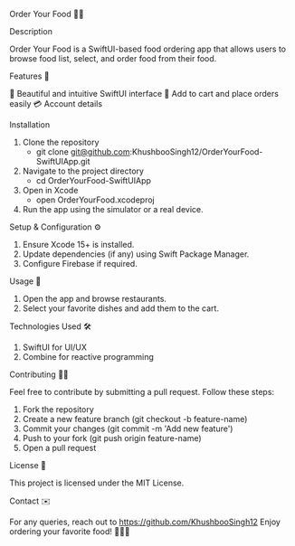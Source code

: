 Order Your Food 🍔🍕

Description

Order Your Food is a SwiftUI-based food ordering app that allows users to browse food list, select, and order food from their food.

Features 🚀

📱 Beautiful and intuitive SwiftUI interface
🛒 Add to cart and place orders easily
💳 Account details

Installation

1. Clone the repository
   - git clone git@github.com:KhushbooSingh12/OrderYourFood-SwiftUIApp.git
2. Navigate to the project directory
   - cd OrderYourFood-SwiftUIApp
3. Open in Xcode
   - open OrderYourFood.xcodeproj
4. Run the app using the simulator or a real device.

Setup & Configuration ⚙️

1. Ensure Xcode 15+ is installed.
2. Update dependencies (if any) using Swift Package Manager.
3. Configure Firebase if required.

Usage 📖

1. Open the app and browse restaurants.
2. Select your favorite dishes and add them to the cart.

Technologies Used 🛠️

1. SwiftUI for UI/UX
2. Combine for reactive programming

Contributing 👨‍💻

Feel free to contribute by submitting a pull request. Follow these steps:

1. Fork the repository
2. Create a new feature branch (git checkout -b feature-name)
3. Commit your changes (git commit -m 'Add new feature')
4. Push to your fork (git push origin feature-name)
5. Open a pull request

License 📜

This project is licensed under the MIT License.

Contact ✉️

For any queries, reach out to https://github.com/KhushbooSingh12 
Enjoy ordering your favorite food! 🍔🍟🍣

